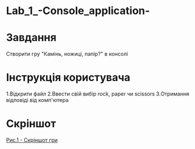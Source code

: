 # Lab_1_-Console_application-

# Завдання
Створити гру "Камінь, ножиці, папір?" в консолі

# Інструкція користувача
1.Відкрити файл
2.Ввести свій вибір rock, paper чи scissors
3.Отримання відповіді від комп'ютера

# Скріншот
[Рис.1 - Скріншот гри](https://github.com/Sviat1553/Lab_1_-Console_application/raw/master/Lab_1.JPG)
